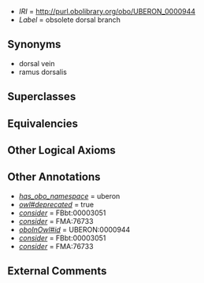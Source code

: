  * *IRI* = http://purl.obolibrary.org/obo/UBERON_0000944
 * *Label* = obsolete dorsal branch

## Synonyms

 * dorsal vein
 * ramus dorsalis

## Superclasses


## Equivalencies


## Other Logical Axioms


## Other Annotations

 * *[has_obo_namespace](../../ce/oboInOwl#hasOBONamespace.md)* = uberon
 * *[owl#deprecated](../../ed/owl#deprecated.md)* = true
 * *[consider](../../er/oboInOwl#consider.md)* = FBbt:00003051
 * *[consider](../../er/oboInOwl#consider.md)* = FMA:76733
 * *[oboInOwl#id](../../id/oboInOwl#id.md)* = UBERON:0000944
 * *[consider](../../er/oboInOwl#consider.md)* = FBbt:00003051
 * *[consider](../../er/oboInOwl#consider.md)* = FMA:76733

## External Comments


